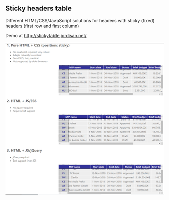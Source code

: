 ## Sticky headers table

Different HTML/CSS/JavaScript solutions for headers with sticky (fixed) headers (first row and first column)

Demo at http://stickytable.jordisan.net/


 ![](stickytables.png)
